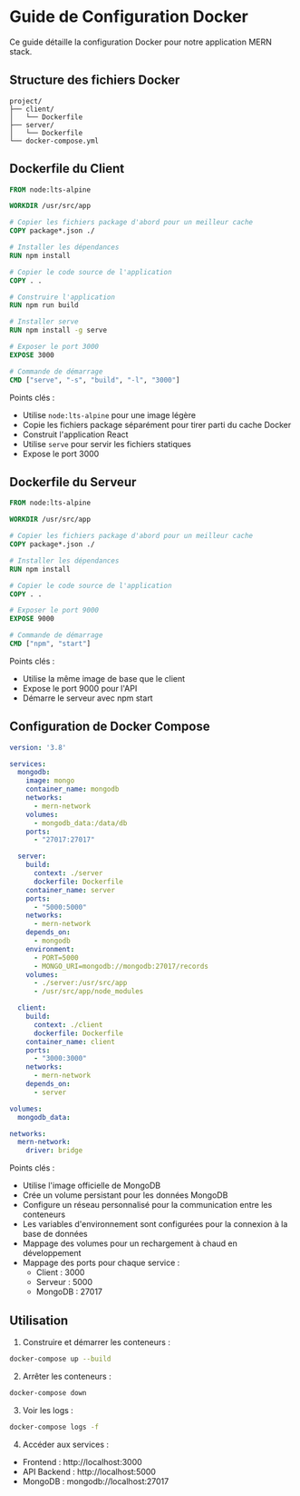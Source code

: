 # Guide de Configuration Docker

Ce guide détaille la configuration Docker pour notre application MERN stack.

## Structure des fichiers Docker

```
project/
├── client/
│   └── Dockerfile
├── server/
│   └── Dockerfile
└── docker-compose.yml
```

## Dockerfile du Client

```dockerfile
FROM node:lts-alpine

WORKDIR /usr/src/app

# Copier les fichiers package d'abord pour un meilleur cache
COPY package*.json ./

# Installer les dépendances
RUN npm install

# Copier le code source de l'application
COPY . .

# Construire l'application
RUN npm run build

# Installer serve
RUN npm install -g serve

# Exposer le port 3000
EXPOSE 3000

# Commande de démarrage
CMD ["serve", "-s", "build", "-l", "3000"]
```

Points clés :
- Utilise `node:lts-alpine` pour une image légère
- Copie les fichiers package séparément pour tirer parti du cache Docker
- Construit l'application React
- Utilise `serve` pour servir les fichiers statiques
- Expose le port 3000

## Dockerfile du Serveur

```dockerfile
FROM node:lts-alpine

WORKDIR /usr/src/app

# Copier les fichiers package d'abord pour un meilleur cache
COPY package*.json ./

# Installer les dépendances
RUN npm install

# Copier le code source de l'application
COPY . .

# Exposer le port 9000
EXPOSE 9000

# Commande de démarrage
CMD ["npm", "start"]
```

Points clés :
- Utilise la même image de base que le client
- Expose le port 9000 pour l'API
- Démarre le serveur avec npm start

## Configuration de Docker Compose

```yaml
version: '3.8'

services:
  mongodb:
    image: mongo
    container_name: mongodb
    networks:
      - mern-network
    volumes:
      - mongodb_data:/data/db
    ports:
      - "27017:27017"

  server:
    build: 
      context: ./server
      dockerfile: Dockerfile
    container_name: server
    ports:
      - "5000:5000"
    networks:
      - mern-network
    depends_on:
      - mongodb
    environment:
      - PORT=5000
      - MONGO_URI=mongodb://mongodb:27017/records
    volumes:
      - ./server:/usr/src/app
      - /usr/src/app/node_modules

  client:
    build:
      context: ./client
      dockerfile: Dockerfile
    container_name: client
    ports:
      - "3000:3000"
    networks:
      - mern-network
    depends_on:
      - server

volumes:
  mongodb_data:

networks:
  mern-network:
    driver: bridge
```

Points clés :
- Utilise l'image officielle de MongoDB
- Crée un volume persistant pour les données MongoDB
- Configure un réseau personnalisé pour la communication entre les conteneurs
- Les variables d'environnement sont configurées pour la connexion à la base de données
- Mappage des volumes pour un rechargement à chaud en développement
- Mappage des ports pour chaque service :
  - Client : 3000
  - Serveur : 5000
  - MongoDB : 27017

## Utilisation

1. Construire et démarrer les conteneurs :
```bash
docker-compose up --build
```

2. Arrêter les conteneurs :
```bash
docker-compose down
```

3. Voir les logs :
```bash
docker-compose logs -f
```

4. Accéder aux services :
- Frontend : http://localhost:3000
- API Backend : http://localhost:5000
- MongoDB : mongodb://localhost:27017
